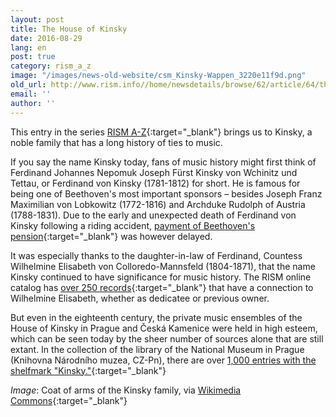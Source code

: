 ```yaml
---
layout: post
title: The House of Kinsky
date: 2016-08-29
lang: en
post: true
category: rism_a_z
image: "/images/news-old-website/csm_Kinsky-Wappen_3220e11f9d.png"
old_url: http://www.rism.info//home/newsdetails/browse/62/article/64/the-house-of-kinsky.html
email: ''
author: ''
---
```



This entry in the series [RISM A-Z](http://www.rism.info/en/home/news-archive/select/rism_a_z){:target="_blank"} brings us to Kinsky, a noble family that has a long history of ties to music.

If you say the name Kinsky today, fans of music history might first think of Ferdinand Johannes Nepomuk Joseph Fürst Kinsky von Wchinitz und Tettau, or Ferdinand von Kinsky (1781-1812) for short. He is famous for being one of Beethoven's most important sponsors – besides Joseph Franz Maximilian von Lobkowitz (1772-1816) and Archduke Rudolph of Austria (1788-1831). Due to the early and unexpected death of Ferdinand von Kinsky following a riding accident, [payment of Beethoven's pension](http://www.beethoven-haus-bonn.de/sixcms/detail.php/35278){:target="_blank"} was however delayed.

It was especially thanks to the daughter-in-law of Ferdinand, Countess Wilhelmine Elisabeth von Colloredo-Mannsfeld (1804-1871), that the name Kinsky continued to have significance for music history. The RISM online catalog has [over 250 records](https://opac.rism.info/search?View=rism&q=Colloredo-Mannsfeld){:target="_blank"} that have a connection to Wilhelmine Elisabeth, whether as dedicatee or previous owner.

But even in the eighteenth century, the private music ensembles of the House of Kinsky in Prague and Česká Kamenice were held in high esteem, which can be seen today by the sheer number of sources alone that are still extant. In the collection of the library of the National Museum in Prague (Knihovna Národního muzea, CZ-Pn), there are over [1,000 entries with the shelfmark "Kinsky."](https://opac.rism.info/search?View=rism&callno=Kinsky){:target="_blank"}


_Image_: Coat of arms of the Kinsky family, via [Wikimedia Commons](https://de.wikipedia.org/wiki/Datei:Kinsky-Wappen.png){:target="_blank"}

